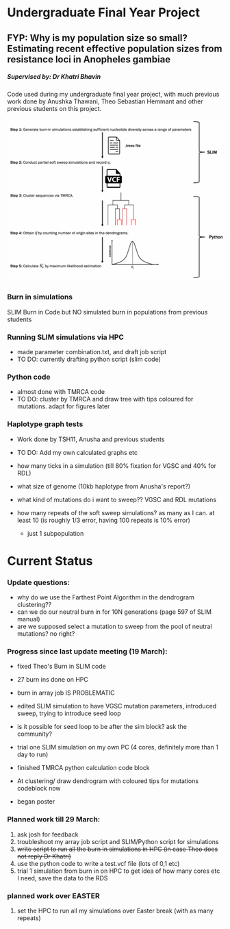 # Undergraduate Final Year Project
## FYP: Why is my population size so small? Estimating recent effective population sizes from resistance loci in Anopheles gambiae

##### Supervised by: Dr Khatri Bhavin

Code used during my undergraduate final year project, with much previous work done by Anushka Thawani, Theo Sebastian Hemmant and other previous students on this project.

![alt text](image.png)

### Burn in simulations
SLIM Burn in Code but NO simulated burn in populations from previous students

### Running SLIM simulations via HPC 
- made parameter combination.txt, and draft job script
- TO DO: currently drafting python script (slim code)


### Python code
- almost done with TMRCA code
- TO DO: cluster by TMRCA and draw tree with tips coloured for mutations. adapt for figures later


### Haplotype graph tests
- Work done by TSH11, Anusha and previous students
- TO DO: Add my own calculated graphs etc







- how many ticks in a simulation (till 80% fixation for VGSC and 40% for RDL)
- what size of genome  (10kb haplotype from Anusha's report?)
- what kind of mutations do i want to sweep?? VGSC and RDL mutations

- how many repeats of the soft sweep simulations? as many as I can. at least 10 (is roughly 1/3 error, having 100 repeats is 10% error)
    - just 1 subpopulation

# Current Status
### Update questions:
- why do we use the Farthest Point Algorithm in the dendrogram clustering??
- can we do our neutral burn in for 10N generations (page 597 of SLIM manual)
- are we supposed select a mutation to sweep from the pool of neutral mutations? no right?

### Progress since last update meeting (19 March):
- fixed Theo's Burn in SLIM code
- 27 burn ins done on HPC
- burn in array job IS PROBLEMATIC

- edited SLIM simulation to have VGSC mutation parameters, introduced sweep, trying to introduce seed loop
- is it possible for seed loop to be after the sim block? ask the community?
- trial one SLIM simulation on my own PC (4 cores, definitely more than 1 day to run)

- finished TMRCA python calculation code block
- At clustering/ draw dendrogram with coloured tips for mutations codeblock now

- began poster

### Planned work till 29 March:
1. ask josh for feedback
2. troubleshoot my array job script and SLIM/Python script for simulations
3. ~~write script to run all the burn in simulations in HPC (in case Theo does not reply Dr Khatri)~~
4. use the python code to write a test.vcf file (lots of 0,1 etc)
5. trial 1 simulation from burn in on HPC to get idea of how many cores etc I need, save the data to the RDS


### planned work over EASTER
1. set the HPC to run all my simulations over Easter break (with as many repeats)